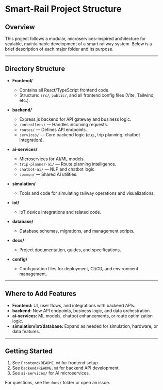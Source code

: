 # Smart-Rail Project Structure

## Overview
This project follows a modular, microservices-inspired architecture for scalable, maintainable development of a smart railway system. Below is a brief description of each major folder and its purpose.

---

## Directory Structure

- **Frontend/**
  - Contains all React/TypeScript frontend code.
  - Structure: `src/`, `public/`, and all frontend config files (Vite, Tailwind, etc.).

- **backend/**
  - Express.js backend for API gateway and business logic.
  - `controllers/` — Handles incoming requests.
  - `routes/` — Defines API endpoints.
  - `services/` — Core backend logic (e.g., trip planning, chatbot integration).

- **ai-services/**
  - Microservices for AI/ML models.
  - `trip-planner-ai/` — Route planning intelligence.
  - `chatbot-ai/` — NLP and chatbot logic.
  - `common/` — Shared AI utilities.

- **simulation/**
  - Tools and code for simulating railway operations and visualizations.

- **iot/**
  - IoT device integrations and related code.

- **database/**
  - Database schemas, migrations, and management scripts.

- **docs/**
  - Project documentation, guides, and specifications.

- **config/**
  - Configuration files for deployment, CI/CD, and environment management.

---

## Where to Add Features
- **Frontend:** UI, user flows, and integrations with backend APIs.
- **backend:** New API endpoints, business logic, and data orchestration.
- **ai-services:** ML models, chatbot enhancements, or route optimization logic.
- **simulation/iot/database:** Expand as needed for simulation, hardware, or data features.

---

## Getting Started
1. See `Frontend/README.md` for frontend setup.
2. See `backend/README.md` for backend API development.
3. See `ai-services/` for AI microservices.

For questions, see the `docs/` folder or open an issue.
